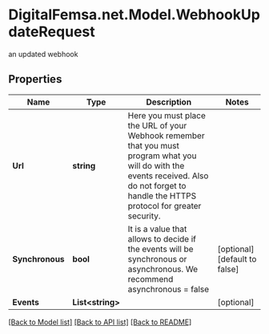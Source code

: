 # DigitalFemsa.net.Model.WebhookUpdateRequest
an updated webhook

## Properties

Name | Type | Description | Notes
------------ | ------------- | ------------- | -------------
**Url** | **string** | Here you must place the URL of your Webhook remember that you must program what you will do with the events received. Also do not forget to handle the HTTPS protocol for greater security. | 
**Synchronous** | **bool** | It is a value that allows to decide if the events will be synchronous or asynchronous. We recommend asynchronous &#x3D; false | [optional] [default to false]
**Events** | **List&lt;string&gt;** |  | [optional] 

[[Back to Model list]](../README.md#documentation-for-models) [[Back to API list]](../README.md#documentation-for-api-endpoints) [[Back to README]](../README.md)

